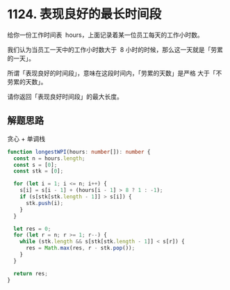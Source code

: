 # 1124. 表现良好的最长时间段

给你一份工作时间表  hours，上面记录着某一位员工每天的工作小时数。

我们认为当员工一天中的工作小时数大于  8 小时的时候，那么这一天就是「劳累的一天」。

所谓「表现良好的时间段」，意味在这段时间内，「劳累的天数」是严格 大于「不劳累的天数」。

请你返回「表现良好时间段」的最大长度。

## 解题思路

贪心 + 单调栈

```typescript
function longestWPI(hours: number[]): number {
  const n = hours.length;
  const s = [0];
  const stk = [0];

  for (let i = 1; i <= n; i++) {
    s[i] = s[i - 1] + (hours[i - 1] > 8 ? 1 : -1);
    if (s[stk[stk.length - 1]] > s[i]) {
      stk.push(i);
    }
  }

  let res = 0;
  for (let r = n; r >= 1; r--) {
    while (stk.length && s[stk[stk.length - 1]] < s[r]) {
      res = Math.max(res, r - stk.pop());
    }
  }

  return res;
}
```
